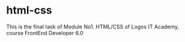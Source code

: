 # html-css

This is the final task of Module No1. HTML/CSS of Logos IT Academy, course FrontEnd Developer 6.0
